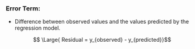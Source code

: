 ### Error Term:
- Difference between observed values and the values predicted by the regression model.

$$ \Large{ Residual = y_{observed} - y_{predicted}}$$

